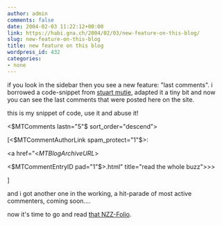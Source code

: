```yaml
---
author: admin
comments: false
date: 2004-02-03 11:22:12+00:00
link: https://habi.gna.ch/2004/02/03/new-feature-on-this-blog/
slug: new-feature-on-this-blog
title: new feature on this blog
wordpress_id: 432
categories:
- none
---
```


if you look in the sidebar then you see a new feature: "last comments".
i borrowed a code-snippet from [stuart mutie](http://www.stuartmudie.net/blog/000016.html), adapted it a tiny bit and now you can see the last comments that were posted here on the site.  

this is my snippet of code, use it and abuse it!






<$MTComments lastn="5"$ sort_order="descend">  

[<$MTCommentAuthorLink spam_protect="1"$>:  

<MTCommentBody trim_to="45" remove_html="1" convert_breaks="0">  

<a href="<$MTBlogArchiveURL$>  

<$MTCommentEntryID pad="1"$>.html" title="read the whole buzz">>>  

</a>]<br />  

</MTComments>


and i got another one in the working, a hit-parade of most active commenters, coming soon....



now it's time to go and read [that NZZ-Folio](http://flagr.antville.org/stories/675415/).
